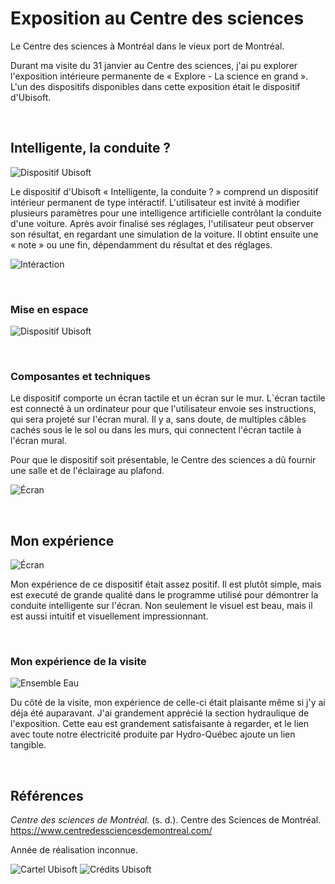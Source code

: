 # Exposition au Centre des sciences

Le Centre des sciences à Montréal dans le vieux port de Montréal.

Durant ma visite du 31 janvier au Centre des sciences, j'ai pu explorer l'exposition intérieure permanente de « Explore - La science en grand ». L'un des dispositifs disponibles dans cette exposition était le dispositif d'Ubisoft.

<br>

## Intelligente, la conduite ?
![Dispositif Ubisoft](./img/ubisoft_ensemble.jpg)

Le dispositif d'Ubisoft « Intelligente, la conduite ? » comprend un dispositif intérieur permanent de type intéractif. L'utilisateur est invité à modifier plusieurs paramètres pour une intelligence artificielle contrôlant  la conduite d'une voiture. Après avoir finalisé ses réglages, l'utilisateur peut observer son résultat, en regardant une simulation de la voiture. Il obtint ensuite une « note » ou une fin, dépendamment du résultat et des réglages.

![Intéraction](./img/ubisoft_interaction.jpg "William Briand, photographié par Sean Larry Driesen")

<br>

### Mise en espace

![Dispositif Ubisoft](./img/ubisoft_ensemble.jpg)

<br>

### Composantes et techniques

Le dispositif comporte un écran tactile et un écran sur le mur. L`écran tactile est connecté à un ordinateur pour que l'utilisateur envoie ses instructions, qui sera projeté sur l'écran mural. Il y a, sans doute, de multiples câbles cachés sous le le sol ou dans les murs, qui connectent l'écran tactile à l'écran mural.

Pour que le dispositif soit présentable, le Centre des sciences a dû fournir une salle et de l'éclairage au plafond.

![Écran](./img/ubisoft_projecteur.jpg)

<br>

## Mon expérience
![Écran](./img/ubisoft_ecran.jpg)

Mon expérience de ce dispositif était assez positif. Il est plutôt simple, mais est executé de grande qualité dans le programme utilisé pour démontrer la conduite intelligente sur l'écran. Non seulement le visuel est beau, mais il est aussi intuitif et visuellement impressionnant.

<br>

### Mon expérience de la visite
![Ensemble Eau](./img/ensemble_eau.jpg "William Briand et Delphine Gagnon, photographié par Sean Larry Driesen")

Du côté de la visite, mon expérience de celle-ci était plaisante même si j'y ai déja été auparavant. J'ai grandement apprécié la section hydraulique de l'exposition. Cette eau est grandement satisfaisante à regarder, et le lien avec toute notre électricité produite par Hydro-Québec ajoute un lien tangible.

<br>

## Références
*Centre des sciences de Montréal.* (s. d.). Centre des Sciences de Montréal. https://www.centredessciencesdemontreal.com/

Année de réalisation inconnue.

![Cartel Ubisoft](./img/ubisoft_cartel.jpg)
![Crédits Ubisoft](./img/ubisoft_credits.jpg)